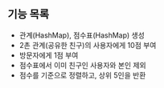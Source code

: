 ## 기능 목록
* 관계(HashMap), 점수표(HashMap) 생성
* 2촌 관계(공유한 친구)의 사용자에게 10점 부여
* 방문자에게 1점 부여
* 점수표에서 이미 친구인 사용자와 본인 제외
* 점수를 기준으로 정렬하고, 상위 5인을 반환